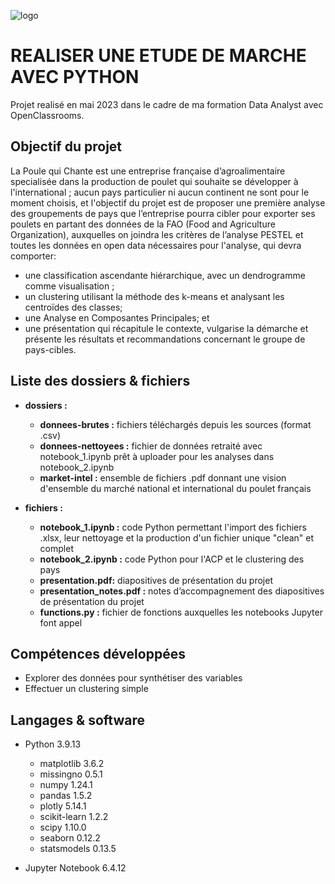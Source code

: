 ![logo](https://github.com/CelineBoutinon/chicken-run/assets/143210563/4ee62da4-0ec7-4a96-8a34-c92366b12c1e)



# REALISER UNE ETUDE DE MARCHE AVEC PYTHON

Projet realisé en mai 2023 dans le cadre de ma formation Data Analyst avec OpenClassrooms.

## Objectif du projet

La Poule qui Chante est une entreprise française d’agroalimentaire specialisée dans la production de poulet qui souhaite se développer à l'international ; aucun pays particulier ni aucun continent ne sont pour le moment choisis, et l'objectif du projet est de proposer une première analyse des groupements de pays que l’entreprise pourra cibler pour exporter ses poulets en partant des données de la FAO (Food and Agriculture Organization), auxquelles on joindra les critères de l’analyse PESTEL et toutes les données en open data nécessaires pour l'analyse, qui devra comporter:
* une classification ascendante hiérarchique, avec un dendrogramme comme visualisation ;
* un clustering utilisant la méthode des k-means et analysant les centroïdes des classes;
* une Analyse en Composantes Principales; et
* une présentation qui récapitule le contexte, vulgarise la démarche et présente les résultats et recommandations concernant le groupe de pays-cibles.



## Liste des dossiers & fichiers

* **dossiers :**
  - **donnees-brutes :** fichiers téléchargés depuis les sources (format .csv) 
  - **donnees-nettoyees :** fichier de données retraité avec notebook_1.ipynb prêt à uploader pour les analyses dans notebook_2.ipynb
  - **market-intel :** ensemble de fichiers .pdf donnant une vision d'ensemble du marché national et international du poulet français


* **fichiers :**
	- **notebook_1.ipynb :** code Python permettant l'import des fichiers .xlsx, leur nettoyage et la production d'un fichier unique "clean" et complet
	- **notebook_2.ipynb :** code Python pour l'ACP et le clustering des pays
	- **presentation.pdf:** diapositives de présentation du projet
  - **presentation_notes.pdf :** notes d’accompagnement des diapositives de présentation du projet
  - **functions.py :** fichier de fonctions auxquelles les notebooks Jupyter font appel


## Compétences développées

* Explorer des données pour synthétiser des variables
* Effectuer un clustering simple



## Langages & software

* Python 3.9.13
  * matplotlib 3.6.2
  * missingno 0.5.1
  * numpy 1.24.1
  * pandas 1.5.2
  * plotly 5.14.1
  * scikit-learn 1.2.2
  * scipy 1.10.0
  * seaborn 0.12.2
  * statsmodels 0.13.5
 

* Jupyter Notebook 6.4.12








